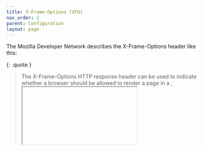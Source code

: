 ```yaml
---
title: X-Frame-Options (XFO)
nav_order: 2
parent: Configuration
layout: page
---
```


The Mozilla Developer Network describes the X-Frame-Options header like this:

{: .quote }
> The X-Frame-Options HTTP response header can be used to indicate whether a browser should be allowed to render a page in a <frame>, <iframe>, <embed> or <object>. Sites can use this to avoid click-jacking attacks, by ensuring that their content is not embedded into other sites.
>
> source: https://developer.mozilla.org/en-US/docs/Web/HTTP/Headers/X-Frame-Options

It's worth noting that the MDN states that the X-Frame-Options header has been deprecated and removed from most browsers, the OWASP Secure Headers Project still recommends it's use. The MDN-recommended replacement for X-Frame-Options is to use the `frame-ancestors` directive in a [Content-Security-Policy (CSP)](Content-Security-Policy.md) header. However, it's entirely possible to use this middleware without including a CSP header; which is one of the reasons for OWASP maintaining their recommendation on using the X-Frame-Options header.

An X-Frame-Options header can be added in one of two ways, either using the default middleware options:

```csharp
app.UseSecureHeadersMiddleware();
```

The above adds the X-Frame-Options header with a `deny` value.

Or by creating an instance of the `SecureHeadersMiddlewareBuilder` class using the following code:

```csharp
var customHstsConfig = SecureHeadersMiddlewareBuilder
    .CreateBuilder()
    .UseXFrameOptions(XFrameOptions.Sameorigin)
    .Build();

app.UseSecureHeadersMiddleware(customHstsConfig);
```

The above adds the X-Frame-Options header with a `Sameorigin` value.

{: .note }
This allows any <frame>, <iframe>, <embed> or <object> elements to be included on a page if the page has the same origin domain as the element's target.

## Full Options

The X-Frame-Options header object (known internally as `XFrameOptionsConfiguration`) has the following options:

- enum: `XFrameOptions`

The values available for the `XFrameOptions` enum are:

- `Deny`
- `Sameorigin`

These values can be set when creating a new instance of the `HstsConfiguration` object, or by calling the `UseHsts` extension method on the `SecureHeadersMiddlewareConfiguration` class.

